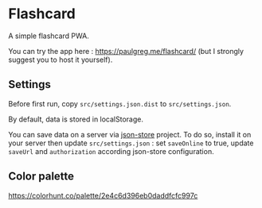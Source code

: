 # Flashcard

A simple flashcard PWA.

You can try the app here : https://paulgreg.me/flashcard/ (but I strongly suggest you to host it yourself).

## Settings

Before first run, copy `src/settings.json.dist` to `src/settings.json`.

By default, data is stored in localStorage.

You can save data on a server via [json-store](https://github.com/paulgreg/json-store) project. To do so, install it on your server then update `src/settings.json` : set `saveOnline` to true, update `saveUrl` and `authorization` according json-store configuration.


## Color palette

https://colorhunt.co/palette/2e4c6d396eb0daddfcfc997c
